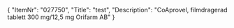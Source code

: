 {
  "ItemNr": "027750",
  "Title": "test",
  "Description": "CoAprovel, filmdragerad tablett 300 mg/12,5 mg Orifarm AB"
}